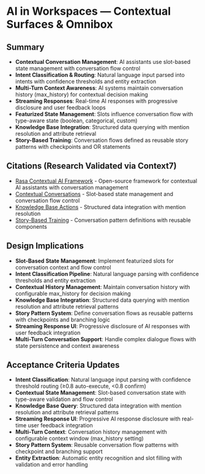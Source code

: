 # AI in Workspaces — Contextual Surfaces & Omnibox

## Summary
- **Contextual Conversation Management**: AI assistants use slot-based state management with conversation flow control
- **Intent Classification & Routing**: Natural language input parsed into intents with confidence thresholds and entity extraction
- **Multi-Turn Context Awareness**: AI systems maintain conversation history (max_history) for contextual decision making
- **Streaming Responses**: Real-time AI responses with progressive disclosure and user feedback loops
- **Featurized State Management**: Slots influence conversation flow with type-aware state (boolean, categorical, custom)
- **Knowledge Base Integration**: Structured data querying with mention resolution and attribute retrieval
- **Story-Based Training**: Conversation flows defined as reusable story patterns with checkpoints and OR statements

## Citations (Research Validated via Context7)
- [Rasa Contextual AI Framework](https://github.com/rasahq/rasa) - Open-source framework for contextual AI assistants with conversation management
- [Contextual Conversations](https://github.com/rasahq/rasa/blob/3.6.x/docs/docs/contextual-conversations.mdx) - Slot-based state management and conversation flow control
- [Knowledge Base Actions](https://github.com/rasahq/rasa/blob/3.6.x/docs/docs/action-server/knowledge-base-actions.mdx) - Structured data integration with mention resolution
- [Story-Based Training](https://github.com/rasahq/rasa/blob/3.6.x/docs/docs/training-data-format.mdx) - Conversation pattern definitions with reusable components

## Design Implications
- **Slot-Based State Management**: Implement featurized slots for conversation context and flow control
- **Intent Classification Pipeline**: Natural language parsing with confidence thresholds and entity extraction
- **Contextual History Management**: Maintain conversation history with configurable max_history for decision making
- **Knowledge Base Integration**: Structured data querying with mention resolution and attribute retrieval patterns
- **Story Pattern System**: Define conversation flows as reusable patterns with checkpoints and branching logic
- **Streaming Response UI**: Progressive disclosure of AI responses with user feedback integration
- **Multi-Turn Conversation Support**: Handle complex dialogue flows with state persistence and context awareness

## Acceptance Criteria Updates
- **Intent Classification**: Natural language input parsing with confidence threshold routing (≥0.8 auto-execute, <0.8 confirm)
- **Contextual State Management**: Slot-based conversation state with type-aware validation and flow control
- **Knowledge Base Query**: Structured data integration with mention resolution and attribute retrieval patterns
- **Streaming Response UI**: Progressive AI response disclosure with real-time user feedback integration
- **Multi-Turn Context**: Conversation history management with configurable context window (max_history setting)
- **Story Pattern System**: Reusable conversation flow patterns with checkpoint and branching support
- **Entity Extraction**: Automatic entity recognition and slot filling with validation and error handling
